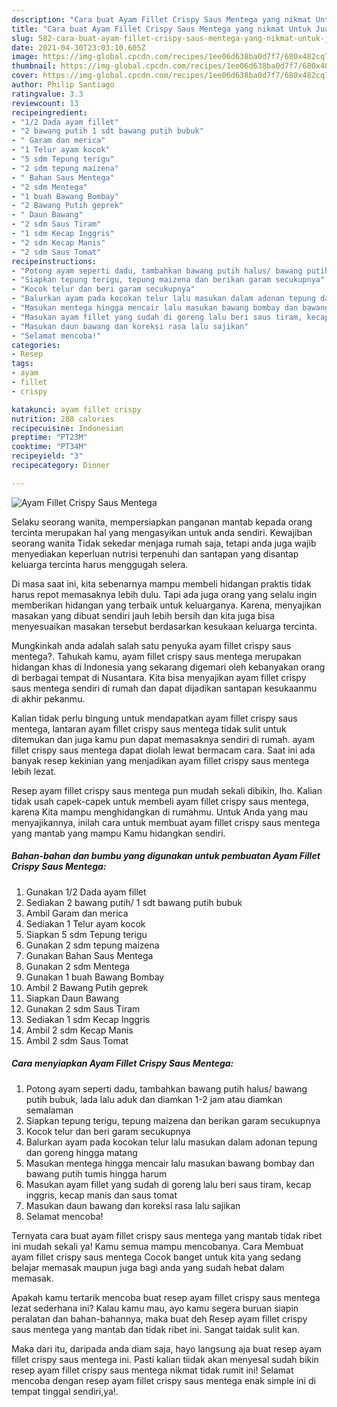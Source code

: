 ```yaml
---
description: "Cara buat Ayam Fillet Crispy Saus Mentega yang nikmat Untuk Jualan"
title: "Cara buat Ayam Fillet Crispy Saus Mentega yang nikmat Untuk Jualan"
slug: 582-cara-buat-ayam-fillet-crispy-saus-mentega-yang-nikmat-untuk-jualan
date: 2021-04-30T23:03:10.605Z
image: https://img-global.cpcdn.com/recipes/1ee06d638ba0d7f7/680x482cq70/ayam-fillet-crispy-saus-mentega-foto-resep-utama.jpg
thumbnail: https://img-global.cpcdn.com/recipes/1ee06d638ba0d7f7/680x482cq70/ayam-fillet-crispy-saus-mentega-foto-resep-utama.jpg
cover: https://img-global.cpcdn.com/recipes/1ee06d638ba0d7f7/680x482cq70/ayam-fillet-crispy-saus-mentega-foto-resep-utama.jpg
author: Philip Santiago
ratingvalue: 3.3
reviewcount: 13
recipeingredient:
- "1/2 Dada ayam fillet"
- "2 bawang putih 1 sdt bawang putih bubuk"
- " Garam dan merica"
- "1 Telur ayam kocok"
- "5 sdm Tepung terigu"
- "2 sdm tepung maizena"
- " Bahan Saus Mentega"
- "2 sdm Mentega"
- "1 buah Bawang Bombay"
- "2 Bawang Putih geprek"
- " Daun Bawang"
- "2 sdm Saus Tiram"
- "1 sdm Kecap Inggris"
- "2 sdm Kecap Manis"
- "2 sdm Saus Tomat"
recipeinstructions:
- "Potong ayam seperti dadu, tambahkan bawang putih halus/ bawang putih bubuk, lada lalu aduk dan diamkan 1-2 jam atau diamkan semalaman"
- "Siapkan tepung terigu, tepung maizena dan berikan garam secukupnya"
- "Kocok telur dan beri garam secukupnya"
- "Balurkan ayam pada kocokan telur lalu masukan dalam adonan tepung dan goreng hingga matang"
- "Masukan mentega hingga mencair lalu masukan bawang bombay dan bawang putih tumis hingga harum"
- "Masukan ayam fillet yang sudah di goreng lalu beri saus tiram, kecap inggris, kecap manis dan saus tomat"
- "Masukan daun bawang dan koreksi rasa lalu sajikan"
- "Selamat mencoba!"
categories:
- Resep
tags:
- ayam
- fillet
- crispy

katakunci: ayam fillet crispy 
nutrition: 280 calories
recipecuisine: Indonesian
preptime: "PT23M"
cooktime: "PT34M"
recipeyield: "3"
recipecategory: Dinner

---
```



![Ayam Fillet Crispy Saus Mentega](https://img-global.cpcdn.com/recipes/1ee06d638ba0d7f7/680x482cq70/ayam-fillet-crispy-saus-mentega-foto-resep-utama.jpg)

Selaku seorang wanita, mempersiapkan panganan mantab kepada orang tercinta merupakan hal yang mengasyikan untuk anda sendiri. Kewajiban seorang  wanita Tidak sekedar menjaga rumah saja, tetapi anda juga wajib menyediakan keperluan nutrisi terpenuhi dan santapan yang disantap keluarga tercinta harus menggugah selera.

Di masa  saat ini, kita sebenarnya mampu membeli hidangan praktis tidak harus repot memasaknya lebih dulu. Tapi ada juga orang yang selalu ingin memberikan hidangan yang terbaik untuk keluarganya. Karena, menyajikan masakan yang dibuat sendiri jauh lebih bersih dan kita juga bisa menyesuaikan masakan tersebut berdasarkan kesukaan keluarga tercinta. 



Mungkinkah anda adalah salah satu penyuka ayam fillet crispy saus mentega?. Tahukah kamu, ayam fillet crispy saus mentega merupakan hidangan khas di Indonesia yang sekarang digemari oleh kebanyakan orang di berbagai tempat di Nusantara. Kita bisa menyajikan ayam fillet crispy saus mentega sendiri di rumah dan dapat dijadikan santapan kesukaanmu di akhir pekanmu.

Kalian tidak perlu bingung untuk mendapatkan ayam fillet crispy saus mentega, lantaran ayam fillet crispy saus mentega tidak sulit untuk ditemukan dan juga kamu pun dapat memasaknya sendiri di rumah. ayam fillet crispy saus mentega dapat diolah lewat bermacam cara. Saat ini ada banyak resep kekinian yang menjadikan ayam fillet crispy saus mentega lebih lezat.

Resep ayam fillet crispy saus mentega pun mudah sekali dibikin, lho. Kalian tidak usah capek-capek untuk membeli ayam fillet crispy saus mentega, karena Kita mampu menghidangkan di rumahmu. Untuk Anda yang mau menyajikannya, inilah cara untuk membuat ayam fillet crispy saus mentega yang mantab yang mampu Kamu hidangkan sendiri.

<!--inarticleads1-->

##### Bahan-bahan dan bumbu yang digunakan untuk pembuatan Ayam Fillet Crispy Saus Mentega:

1. Gunakan 1/2 Dada ayam fillet
1. Sediakan 2 bawang putih/ 1 sdt bawang putih bubuk
1. Ambil  Garam dan merica
1. Sediakan 1 Telur ayam kocok
1. Siapkan 5 sdm Tepung terigu
1. Gunakan 2 sdm tepung maizena
1. Gunakan  Bahan Saus Mentega
1. Gunakan 2 sdm Mentega
1. Gunakan 1 buah Bawang Bombay
1. Ambil 2 Bawang Putih geprek
1. Siapkan  Daun Bawang
1. Gunakan 2 sdm Saus Tiram
1. Sediakan 1 sdm Kecap Inggris
1. Ambil 2 sdm Kecap Manis
1. Ambil 2 sdm Saus Tomat




<!--inarticleads2-->

##### Cara menyiapkan Ayam Fillet Crispy Saus Mentega:

1. Potong ayam seperti dadu, tambahkan bawang putih halus/ bawang putih bubuk, lada lalu aduk dan diamkan 1-2 jam atau diamkan semalaman
1. Siapkan tepung terigu, tepung maizena dan berikan garam secukupnya
1. Kocok telur dan beri garam secukupnya
1. Balurkan ayam pada kocokan telur lalu masukan dalam adonan tepung dan goreng hingga matang
1. Masukan mentega hingga mencair lalu masukan bawang bombay dan bawang putih tumis hingga harum
1. Masukan ayam fillet yang sudah di goreng lalu beri saus tiram, kecap inggris, kecap manis dan saus tomat
1. Masukan daun bawang dan koreksi rasa lalu sajikan
1. Selamat mencoba!




Ternyata cara buat ayam fillet crispy saus mentega yang mantab tidak ribet ini mudah sekali ya! Kamu semua mampu mencobanya. Cara Membuat ayam fillet crispy saus mentega Cocok banget untuk kita yang sedang belajar memasak maupun juga bagi anda yang sudah hebat dalam memasak.

Apakah kamu tertarik mencoba buat resep ayam fillet crispy saus mentega lezat sederhana ini? Kalau kamu mau, ayo kamu segera buruan siapin peralatan dan bahan-bahannya, maka buat deh Resep ayam fillet crispy saus mentega yang mantab dan tidak ribet ini. Sangat taidak sulit kan. 

Maka dari itu, daripada anda diam saja, hayo langsung aja buat resep ayam fillet crispy saus mentega ini. Pasti kalian tiidak akan menyesal sudah bikin resep ayam fillet crispy saus mentega nikmat tidak rumit ini! Selamat mencoba dengan resep ayam fillet crispy saus mentega enak simple ini di tempat tinggal sendiri,ya!.


